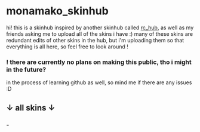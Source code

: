 # monamako_skinhub
hi! this is a skinhub inspired by another skinhub called [rc_hub](https://github.com/ryancranie/skinhub), as well as my friends asking me to upload all of the skins i have :) many of these skins are redundant edits of other skins in the hub, but i'm uploading them so that everything is all here, so feel free to look around !
### ! **there are currently no plans on making this public, tho i might in the future?**
in the process of learning github as well, so mind me if there are any issues :D

## **↓ all skins ↓**

### - 
